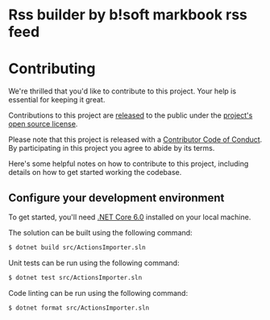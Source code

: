 # Rss builder by b!soft markbook rss feed

# Contributing

We're thrilled that you'd like to contribute to this project. Your help is essential for keeping it great.

Contributions to this project are [released](https://docs.github.com/en/site-policy/github-terms/github-terms-of-service#6-contributions-under-repository-license) to the public under the [project's open source license](LICENSE).

Please note that this project is released with a [Contributor Code of Conduct](CODE_OF_CONDUCT.md). By participating in this project you agree to abide by its terms.

Here's some helpful notes on how to contribute to this project, including details on how to get started working the codebase.

## Configure your development environment

To get started, you'll need [.NET Core 6.0](https://dotnet.microsoft.com/en-us/download) installed on your local machine.

The solution can be built using the following command:

```bash
$ dotnet build src/ActionsImporter.sln
```

Unit tests can be run using the following command:

```bash
$ dotnet test src/ActionsImporter.sln
```

Code linting can be run using the following command:

```bash
$ dotnet format src/ActionsImporter.sln
```
